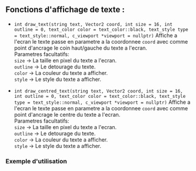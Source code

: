 ## Fonctions d'affichage de texte :

- `int draw_text(string text, Vector2 coord, int size = 16, int outline = 0, text_color color = text_color::black, text_style type = text_style::normal, c_viewport *viewport = nullptr)`
	Affiche a l'ecran le texte passe en parametre a la coordonnee `coord` avec comme point d'ancrage le coin haut/gauche du texte a l'ecran.  
	Parametres facultatifs:  
		`size` -> La taille en pixel du texte a l'ecran.  
		`outline` -> Le detourage du texte.  
		`color` -> La couleur du texte a afficher.  
		`style` -> Le style du texte a afficher.


- `int draw_centred_text(string text, Vector2 coord, int size = 16, int outline = 0, text_color color = text_color::black, text_style type = text_style::normal, c_viewport *viewport = nullptr)`
	Affiche a l'ecran le texte passe en parametre a la coordonnee `coord` avec comme point d'ancrage le centre du texte a l'ecran.  
	Parametres facultatifs:  
		`size` -> La taille en pixel du texte a l'ecran.  
		`outline` -> Le detourage du texte.  
		`color` -> La couleur du texte a afficher.  
		`style` -> Le style du texte a afficher.


### Exemple d'utilisation
